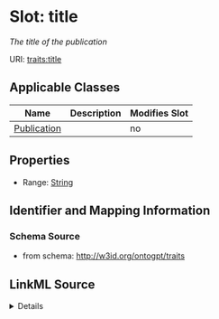 

# Slot: title


_The title of the publication_



URI: [traits:title](http://w3id.org/ontogpt/traits/title)



<!-- no inheritance hierarchy -->





## Applicable Classes

| Name | Description | Modifies Slot |
| --- | --- | --- |
| [Publication](Publication.md) |  |  no  |







## Properties

* Range: [String](String.md)





## Identifier and Mapping Information







### Schema Source


* from schema: http://w3id.org/ontogpt/traits




## LinkML Source

<details>
```yaml
name: title
description: The title of the publication
from_schema: http://w3id.org/ontogpt/traits
rank: 1000
alias: title
owner: Publication
domain_of:
- Publication
range: string

```
</details>